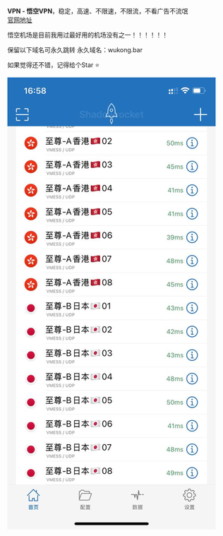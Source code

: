 
**VPN - 悟空VPN**，稳定，高速、不限速，不限流，不看广告不流氓  
[官网地址](https://wukongapp.net)

悟空机场是目前我用过最好用的机场没有之一！！！！！！

保留以下域名可永久跳转
永久域名：wukong.bar

如果觉得还不错，记得给个Star ⭐️

![wukong.jpg](wukong.jpg)